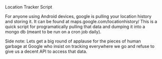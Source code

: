 Location Tracker Script

For anyone using Android devices, google is pulling your location history and storing it. It can be found at maps.google.com/locationhistory/
This is a quick script for programatically pulling that data and dumping it into a mongo db (meant to be run on a cron job daily). 

Side note:
Lets get a big round of applause for the pieces of human garbage at Google who insist on tracking everywhere we go and refuse to give us a decent API to access that data.
